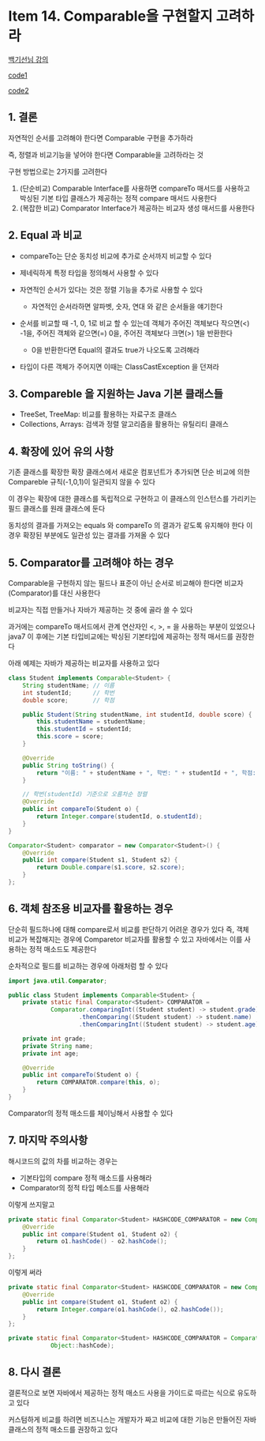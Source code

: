 # Item 14. Comparable을 구현할지 고려하라 

[백기선님 강의](https://www.youtube.com/watch?v=0yUxPUXS1pM&list=PLfI752FpVCS8e5ACdi5dpwLdlVkn0QgJJ&index=6)

[code1](https://github.com/keesun/study/blob/master/effective-java/item6.md)

[code2](https://github.com/WegraLee/effective-java-3e-source-code/tree/master/src/effectivejava/chapter2/item6) 

## 1. 결론 

자연적인 순서를 고려해야 한다면 Comparable 구현을 추가하라 

즉, 정렬과 비교기능을 넣어야 한다면 Comparable을 고려하라는 것 

구현 방법으로는 2가지를 고려한다

1. (단순비교) Comparable Interface를 사용하면 compareTo 매서드를 사용하고 박싱된 기본 타입 클래스가 제공하는 정적 compare 매서드 사용한다
2. (복잡한 비교) Comparator Interface가 제공하는 비교자 생성 매서드를 사용한다 

## 2. Equal 과 비교

- compareTo는 단순 동치성 비교에 추가로 순서까지 비교할 수 있다 
- 제네릭하게 특정 타입을 정의해서 사용할 수 있다 
- 자연적인 순서가 있다는 것은 정렬 기능을 추가로 사용할 수 있다 
  - 자연적인 순서라하면 알파벳, 숫자, 연대 와 같은 순서들을 얘기한다

- 순서를 비교할 때 -1, 0, 1로 비교 할 수 있는데 객체가 주어진 객체보다 작으면(<) -1을, 주어진 객체와 같으면(=) 0을, 주어진 객체보다 크면(>) 1을 반환한다
  - 0을 반환한다면 Equal의 결과도 true가 나오도록 고려해라 
- 타입이 다른 객체가 주어지면 이때는 ClassCastException 을 던져라 

## 3. Compareble 을 지원하는 Java 기본 클래스들

- TreeSet, TreeMap: 비교를 활용하는 자료구조 클래스
- Collections, Arrays: 검색과 정렬 알고리즘을 활용하는 유틸리티 클래스

## 4. 확장에 있어 유의 사항 

기존 클래스를 확장한 확장 클래스에서 새로운 컴포넌트가 추가되면 단순 비교에 의한 Compareble 규칙(-1,0,1)이 일관되지 않을 수 있다 

이 경우는 확장에 대한 클래스를 독립적으로 구현하고 이 클래스의 인스턴스를 가리키는 필드 클래스를 원래 클래스에 둔다

동치성의 결과를 가져오는 equals 와 compareTo 의 결과가 같도록 유지해야 한다 이 경우 확장된 부분에도 일관성 있는 결과를 가져올 수 있다 

## 5. Comparator를 고려해야 하는 경우 

Comparable을 구현하지 않는 필드나 표준이 아닌 순서로 비교해야 한다면 비교자(Comparator)를 대신 사용한다 

비교자는 직접 만들거나 자바가 제공하는 것 중에 골라 쓸 수 있다

과거에는 compareTo 매서드에서 관계 연산자인 <, >, = 을 사용하는 부분이 있었으나 java7 이 후에는 기본 타입비교에는 박싱된 기본타입에 제공하는 정적 매서드를 권장한다 

아래 예제는 자바가 제공하는 비교자를 사용하고 있다 
```java
class Student implements Comparable<Student> {
    String studentName; // 이름
    int studentId;      // 학번
    double score;       // 학점

    public Student(String studentName, int studentId, double score) {
        this.studentName = studentName;
        this.studentId = studentId;
        this.score = score;
    }

    @Override
    public String toString() {
        return "이름: " + studentName + ", 학번: " + studentId + ", 학점: " + score;
    }

    // 학번(studentId) 기준으로 오름차순 정렬
    @Override
    public int compareTo(Student o) {
        return Integer.compare(studentId, o.studentId);
    }
}
```

```java
Comparator<Student> comparator = new Comparator<Student>() {
    @Override
    public int compare(Student s1, Student s2) {
        return Double.compare(s1.score, s2.score);
    }
};
```

## 6. 객체 참조용 비교자를 활용하는 경우 

단순히 필드하나에 대해 compare로서 비교를 판단하기 어려운 경우가 있다 즉, 객체 비교가 복잡해지는 경우에 Comparetor 비교자를 활용할 수 있고 자바에서는 이를 사용하는 정적 매소드도 제공한다 

순차적으로 필드를 비교하는 경우에 아래처럼 할 수 있다 

```java
import java.util.Comparator;

public class Student implements Comparable<Student> {
    private static final Comparator<Student> COMPARATOR =
            Comparator.comparingInt((Student student) -> student.grade)
                    .thenComparing((Student student) -> student.name)
                    .thenComparingInt((Student student) -> student.age);

    private int grade;
    private String name;
    private int age;

    @Override
    public int compareTo(Student o) {
        return COMPARATOR.compare(this, o);
    }
}
```

Comparator의 정적 매소드를 체이닝해서 사용할 수 있다 

## 7. 마지막 주의사항 

해시코드의 값의 차를 비교하는 경우는 
- 기본타입의 compare 정적 매소드를 사용해라
- Comparator의 정적 타입 메소드를 사용해라 

이렇게 쓰지말고
```java
private static final Comparator<Student> HASHCODE_COMPARATOR = new Comparator<Student>() {
    @Override
    public int compare(Student o1, Student o2) {
        return o1.hashCode() - o2.hashCode();
    }
};
```

이렇게 써라
```java
private static final Comparator<Student> HASHCODE_COMPARATOR = new Comparator<Student>() {
    @Override
    public int compare(Student o1, Student o2) {
        return Integer.compare(o1.hashCode(), o2.hashCode());
    }
};

private static final Comparator<Student> HASHCODE_COMPARATOR = Comparator.comparingInt(
            Object::hashCode);
```

## 8. 다시 결론

결론적으로 보면 자바에서 제공하는 정적 매소드 사용을 가이드로 따르는 식으로 유도하고 있다

커스텀하게 비교를 하려면 비즈니스는 개발자가 짜고 비교에 대한 기능은 만들어진 자바 클래스의 정적 매소드를 권장하고 있다 
